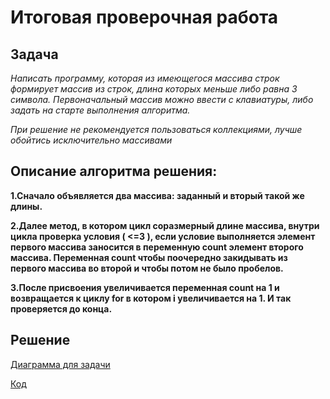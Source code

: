 # Итоговая проверочная работа 
## Задача

*Написать программу, которая из имеющегося массива строк формирует массив из строк, длина которых меньше либо равна 3 символа. 
Первоначальный массив можно ввести с клавиатуры, либо задать на старте выполнения алгоритма.*

*При решение не рекомендуется пользоваться коллекциями, лучше обойтись исключительно массивами*
## Описание алгоритма решения:
**1.Сначало объявляется два массива: заданный и вторый такой же длины.**

**2.Далее метод, в котором цикл соразмерный длине массива, внутри цикла проверка условия ( <=3 ), если условие выполняется элемент первого массива заносится в переменную count элемент второго массива. Переменная count чтобы поочередно закидывать из первого массива во второй и чтобы потом не было пробелов.**

**3.После присвоения увеличивается переменная count на 1 и возвращается к циклу for в котором i увеличивается на 1. И так проверяется до конца.**

## Решение

[Диаграмма для задачи](Digrama.png) 

[Код](FinalTask\Program.cs)